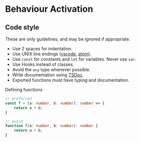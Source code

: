 # Behaviour Activation

## Code style

These are only guidelines, and may be ignored if appropriate.

* Use 2 spaces for indentation.
* Use UNIX line endings ([vscode](https://stackoverflow.com/a/48694365),
  [atom](https://stackoverflow.com/a/48686409)).
* Use `const` for constants and `let` for variables. Never use `var`.
* Use Hooks instead of classes.
* Avoid the `any` type whenever possible.
* Write documentation using [TSDoc](https://tsdoc.org/).
* Exported functions must have typing and documentation.

Defining functions

```TypeScript
// preferred
const f = (a: number, b: number): number => {
    return a + b;
}

// avoid
function f(a: number, b: number): number {
    return a + b;
}
```
